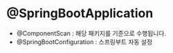 # @SpringBootApplication
  - @ComponentScan : 해당 패키지를 기준으로 수행됩니다.
  - @SpringBootConfiguration : 스프링부트 자동 설정

